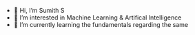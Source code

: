 - 👋 Hi, I’m Sumith S
- 👀 I’m interested in Machine Learning & Artifical Intelligence
- 🌱 I’m currently learning the fundamentals regarding the same

<!---
sumithsree/sumithsree is a ✨ special ✨ repository because its `README.md` (this file) appears on your GitHub profile.
You can click the Preview link to take a look at your changes.
--->
